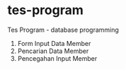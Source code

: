 # tes-program
Tes Program - database programming

1. Form Input Data Member
2. Pencarian Data Member
3. Pencegahan Input Member
